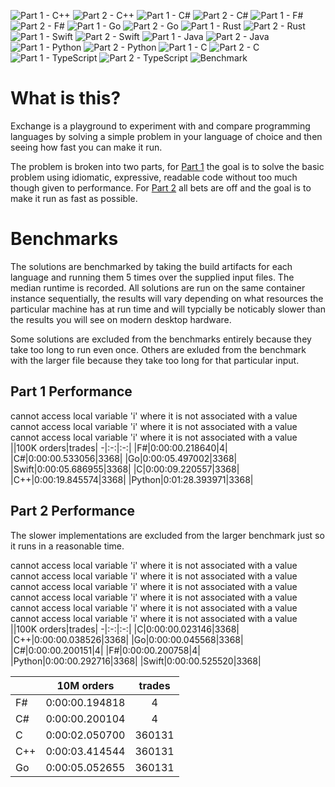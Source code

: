 ![Part 1 - C++](https://github.com/GaryHughes/Exchange/workflows/Part%201%20-%20C++/badge.svg) ![Part 2 - C++](https://github.com/GaryHughes/Exchange/workflows/Part%202%20-%20C++/badge.svg) ![Part 1 - C#](https://github.com/GaryHughes/Exchange/workflows/Part%201%20-%20C%23/badge.svg) ![Part 2 - C#](https://github.com/GaryHughes/Exchange/workflows/Part%202%20-%20C%23/badge.svg) ![Part 1 - F#](https://github.com/GaryHughes/Exchange/workflows/Part%201%20-%20F%23/badge.svg) ![Part 2 - F#](https://github.com/GaryHughes/Exchange/workflows/Part%202%20-%20F%23/badge.svg) ![Part 1 - Go](https://github.com/GaryHughes/Exchange/workflows/Part%201%20-%20Go/badge.svg) ![Part 2 - Go](https://github.com/GaryHughes/Exchange/workflows/Part%202%20-%20Go/badge.svg) ![Part 1 - Rust](https://github.com/GaryHughes/Exchange/workflows/Part%201%20-%20Rust/badge.svg) ![Part 2 - Rust](https://github.com/GaryHughes/Exchange/workflows/Part%202%20-%20Rust/badge.svg) ![Part 1 - Swift](https://github.com/GaryHughes/Exchange/workflows/Part%201%20-%20Swift/badge.svg) ![Part 2 - Swift](https://github.com/GaryHughes/Exchange/workflows/Part%202%20-%20Swift/badge.svg) ![Part 1 - Java](https://github.com/GaryHughes/Exchange/workflows/Part%201%20-%20Java/badge.svg) ![Part 2 - Java](https://github.com/GaryHughes/Exchange/workflows/Part%202%20-%20Java/badge.svg) ![Part 1 - Python](https://github.com/GaryHughes/Exchange/workflows/Part%201%20-%20Python/badge.svg) ![Part 2 - Python](https://github.com/GaryHughes/Exchange/workflows/Part%202%20-%20Python/badge.svg) ![Part 1 - C](https://github.com/GaryHughes/Exchange/workflows/Part%201%20-%20C/badge.svg) ![Part 2 - C](https://github.com/GaryHughes/Exchange/workflows/Part%202%20-%20C/badge.svg) ![Part 1 - TypeScript](https://github.com/GaryHughes/Exchange/workflows/Part%201%20-%20TypeScript/badge.svg) ![Part 2 - TypeScript](https://github.com/GaryHughes/Exchange/workflows/Part%202%20-%20TypeScript/badge.svg) ![Benchmark](https://github.com/GaryHughes/Exchange/workflows/Benchmark/badge.svg) 

# What is this?

Exchange is a playground to experiment with and compare programming languages by solving a simple problem in your language of choice and then seeing how fast you can make it run.

The problem is broken into two parts, for [Part 1](https://github.com/GaryHughes/Exchange/tree/master/Part%201) the goal is to solve the basic problem using idiomatic, expressive, readable code without too much though given to performance. For [Part 2](https://github.com/GaryHughes/Exchange/tree/master/Part%202) all bets are off and the goal is to make it run as fast as possible.

# Benchmarks

The solutions are benchmarked by taking the build artifacts for each language and running them 5 times over the supplied input files. The median runtime is recorded. All solutions are run on the same container instance sequentially, the results will vary depending on what resources the particular machine has at run time and will typcially be noticably slower than the results you will see on modern desktop hardware.

Some solutions are excluded from the benchmarks entirely because they take too long to run even once. Others are exluded from the benchmark with the larger file because they take too long for that particular input.

## Part 1 Performance


cannot access local variable 'i' where it is not associated with a value
cannot access local variable 'i' where it is not associated with a value
cannot access local variable 'i' where it is not associated with a value
||100K orders|trades|
-|:-:|:-:|
|F#|0:00:00.218640|4|
|C#|0:00:00.533056|3368|
|Go|0:00:05.497002|3368|
|Swift|0:00:05.686955|3368|
|C|0:00:09.220557|3368|
|C++|0:00:19.845574|3368|
|Python|0:01:28.393971|3368|


## Part 2 Performance

The slower implementations are excluded from the larger benchmark just so it runs in a reasonable time.

cannot access local variable 'i' where it is not associated with a value
cannot access local variable 'i' where it is not associated with a value
cannot access local variable 'i' where it is not associated with a value
cannot access local variable 'i' where it is not associated with a value
cannot access local variable 'i' where it is not associated with a value
cannot access local variable 'i' where it is not associated with a value
||100K orders|trades|
-|:-:|:-:|
|C|0:00:00.023146|3368|
|C++|0:00:00.038526|3368|
|Go|0:00:00.045568|3368|
|C#|0:00:00.200151|4|
|F#|0:00:00.200758|4|
|Python|0:00:00.292716|3368|
|Swift|0:00:00.525520|3368|


||10M orders|trades|
-|:-:|:-:|
|F#|0:00:00.194818|4|
|C#|0:00:00.200104|4|
|C|0:00:02.050700|360131|
|C++|0:00:03.414544|360131|
|Go|0:00:05.052655|360131|


